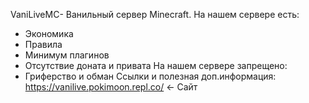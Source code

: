 VaniLiveMC- Ванильный сервер Minecraft.
На нашем сервере есть:
 - Экономика 
- Правила
- Минимум плагинов 
- Отсутствие доната и привата 
На нашем сервере запрещено:
- Гриферство и обман 
Ссылки и полезная доп.информация:
https://vanilive.pokimoon.repl.co/ <- Сайт 
